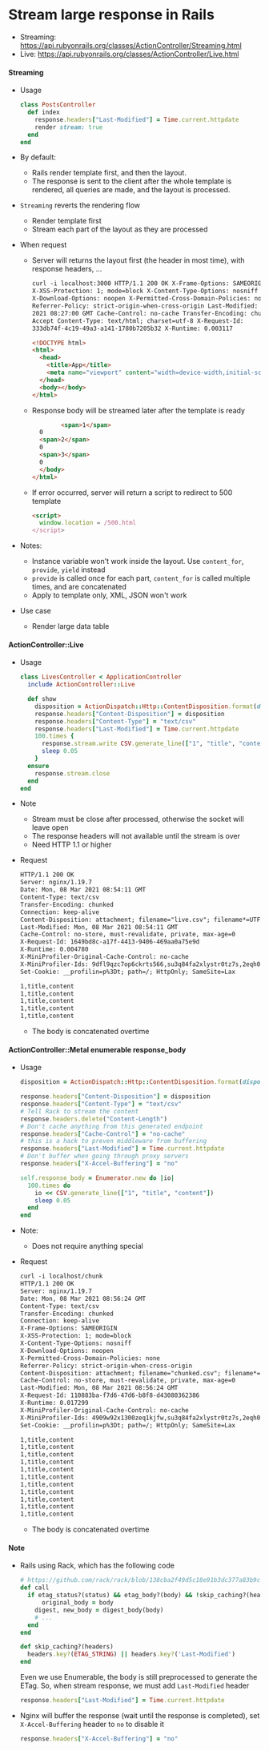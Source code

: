 # Stream large response in Rails

- Streaming: https://api.rubyonrails.org/classes/ActionController/Streaming.html
- Live: https://api.rubyonrails.org/classes/ActionController/Live.html

#### Streaming

- Usage

  ```ruby
  class PostsController
    def index
      response.headers["Last-Modified"] = Time.current.httpdate
      render stream: true
    end
  end
  ```

- By default:

  - Rails render template first, and then the layout.
  - The response is sent to the client after the whole template is rendered, all queries are made, and the layout is processed.

- `Streaming` reverts the rendering flow

  - Render template first
  - Stream each part of the layout as they are processed

- When request

  - Server will returns the layout first (the header in most time), with response headers, ...

    ```html
    curl -i localhost:3000 HTTP/1.1 200 OK X-Frame-Options: SAMEORIGIN
    X-XSS-Protection: 1; mode=block X-Content-Type-Options: nosniff
    X-Download-Options: noopen X-Permitted-Cross-Domain-Policies: none
    Referrer-Policy: strict-origin-when-cross-origin Last-Modified: Mon, 08 Mar
    2021 08:27:00 GMT Cache-Control: no-cache Transfer-Encoding: chunked Vary:
    Accept Content-Type: text/html; charset=utf-8 X-Request-Id:
    333db74f-4c19-49a3-a141-1780b7205b32 X-Runtime: 0.003117

    <!DOCTYPE html>
    <html>
      <head>
        <title>App</title>
        <meta name="viewport" content="width=device-width,initial-scale=1" />
      </head>
      <body></body>
    </html>
    ```

  - Response body will be streamed later after the template is ready

    ```html
    		<span>1</span>
      0
      <span>2</span>
      0
      <span>3</span>
      0
      </body>
    </html>
    ```

  - If error occurred, server will return a script to redirect to 500 template

    ```html
    <script>
      window.location = /500.html
    </script>
    ```

- Notes:
  - Instance variable won't work inside the layout. Use `content_for`, `provide`, `yield` instead
  - `provide` is called once for each part, `content_for` is called multiple times, and are concatenated
  - Apply to template only, XML, JSON won't work
- Use case
  - Render large data table

#### ActionController::Live

- Usage

  ```ruby
  class LivesController < ApplicationController
    include ActionController::Live

    def show
      disposition = ActionDispatch::Http::ContentDisposition.format(disposition: "attachment", filename: "live.csv")
      response.headers["Content-Disposition"] = disposition
      response.headers["Content-Type"] = "text/csv"
      response.headers["Last-Modified"] = Time.current.httpdate
      100.times {
        response.stream.write CSV.generate_line(["1", "title", "content"])
        sleep 0.05
      }
    ensure
      response.stream.close
    end
  end
  ```

- Note

  - Stream must be close after processed, otherwise the socket will leave open
  - The response headers will not available until the stream is over
  - Need HTTP 1.1 or higher

- Request

  ```txt
  HTTP/1.1 200 OK
  Server: nginx/1.19.7
  Date: Mon, 08 Mar 2021 08:54:11 GMT
  Content-Type: text/csv
  Transfer-Encoding: chunked
  Connection: keep-alive
  Content-Disposition: attachment; filename="live.csv"; filename*=UTF-8''live.csv
  Last-Modified: Mon, 08 Mar 2021 08:54:11 GMT
  Cache-Control: no-store, must-revalidate, private, max-age=0
  X-Request-Id: 1649bd8c-a17f-4413-9406-469aa0a75e9d
  X-Runtime: 0.004780
  X-MiniProfiler-Original-Cache-Control: no-cache
  X-MiniProfiler-Ids: 9dfl9qzc7op6ckrts566,su3q84fa2xlystr0tz7s,2eqh0hmva589dxr9zzy4,7wbhxgbcz4oel99bm67x,vtiyjx7ucywbv85q8jss
  Set-Cookie: __profilin=p%3Dt; path=/; HttpOnly; SameSite=Lax

  1,title,content
  1,title,content
  1,title,content
  1,title,content
  1,title,content
  ```

  - The body is concatenated overtime

#### ActionController::Metal enumerable response_body

- Usage

  ```ruby
  disposition = ActionDispatch::Http::ContentDisposition.format(disposition: "attachment", filename: "chunked.csv")

  response.headers["Content-Disposition"] = disposition
  response.headers["Content-Type"] = "text/csv"
  # Tell Rack to stream the content
  response.headers.delete("Content-Length")
  # Don't cache anything from this generated endpoint
  response.headers["Cache-Control"] = "no-cache"
  # this is a hack to preven middleware from buffering
  response.headers["Last-Modified"] = Time.current.httpdate
  # Don't buffer when going through proxy servers
  response.headers["X-Accel-Buffering"] = "no"

  self.response_body = Enumerator.new do |io|
    100.times do
      io << CSV.generate_line(["1", "title", "content"])
      sleep 0.05
    end
  end
  ```

- Note:

  - Does not require anything special

- Request

  ```txt
  curl -i localhost/chunk                                                                                                                                            [6804b94]
  HTTP/1.1 200 OK
  Server: nginx/1.19.7
  Date: Mon, 08 Mar 2021 08:56:24 GMT
  Content-Type: text/csv
  Transfer-Encoding: chunked
  Connection: keep-alive
  X-Frame-Options: SAMEORIGIN
  X-XSS-Protection: 1; mode=block
  X-Content-Type-Options: nosniff
  X-Download-Options: noopen
  X-Permitted-Cross-Domain-Policies: none
  Referrer-Policy: strict-origin-when-cross-origin
  Content-Disposition: attachment; filename="chunked.csv"; filename*=UTF-8''chunked.csv
  Cache-Control: no-store, must-revalidate, private, max-age=0
  Last-Modified: Mon, 08 Mar 2021 08:56:24 GMT
  X-Request-Id: 110883ba-f7d6-47d6-b8f8-d43080362386
  X-Runtime: 0.017299
  X-MiniProfiler-Original-Cache-Control: no-cache
  X-MiniProfiler-Ids: 4909w92x1300zeq1kjfw,su3q84fa2xlystr0tz7s,2eqh0hmva589dxr9zzy4,7wbhxgbcz4oel99bm67x,vtiyjx7ucywbv85q8jss,9dfl9qzc7op6ckrts566
  Set-Cookie: __profilin=p%3Dt; path=/; HttpOnly; SameSite=Lax

  1,title,content
  1,title,content
  1,title,content
  1,title,content
  1,title,content
  1,title,content
  1,title,content
  1,title,content
  1,title,content
  1,title,content
  1,title,content
  ```

  - The body is concatenated overtime

#### Note

- Rails using Rack, which has the following code

  ```ruby
  # https://github.com/rack/rack/blob/138cba2f49d5c18e91b3dc377a83b9ce1fb70094/lib/rack/etag.rb#L30
  def call
    if etag_status?(status) && etag_body?(body) && !skip_caching?(headers)
    	original_body = body
      digest, new_body = digest_body(body)
      # ...
  	end
  end

  def skip_caching?(headers)
    headers.key?(ETAG_STRING) || headers.key?('Last-Modified')
  end
  ```

  Even we use Enumerable, the body is still preprocessed to generate the ETag. So, when stream response, we must add `Last-Modified` header

  ```ruby
  response.headers["Last-Modified"] = Time.current.httpdate
  ```

- Nginx will buffer the response (wait until the response is completed), set `X-Accel-Buffering` header to `no` to disable it

  ```ruby
  response.headers["X-Accel-Buffering"] = "no"
  ```
